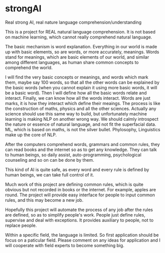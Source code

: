 # strongAI
Real strong AI, real nature language comprehension/understanding

This is a project for REAL natural language comprehension. It is not based on machine learning, which cannot really comprehend natural language.

The basic mechanism is word explanation. Everything in our world is made up with basic elements, so are words, or more accurately, meanings. Words stand for meanings, which are basic elements of our world, and similar among different languages, as human share common concepts to comprehend the world.

I will find the very basic concepts or meanings, and words which mark them, maybe say 100 words, so that all the other words can be explained by the basic words (when you cannot explain it using more basic words, it will be a basic word). Then I will define how all the basic words relate and interact. Finally, we can know how all the words interact. Words are just marks, it is how they interact which define their meaings. The process is like the construction of maths, physics and all the other sciences. Actually any science should use this same way to build, but unfortunately machine learning is making NLP on another wrong way. We should calmly introspect the nature or essence of natural language, and not fit the superfacial data. ML, which is based on maths, is not the silver bullet. Phylosophy, Linguistics make up the core of NLP.

After the computers comprehend words, grammars and common rules, they can read books and the internet so as to get any knowledge. They can talk to human beings, so daily assist, auto-programming, psychological counseling and so on can be done by them.

This kind of AI is quite safe, as every word and every rule is defined by human beings, we can take full control of it.

Much work of this project are defining common rules, which is quite obvious but not recorded in books or the internet. For example, apples are round. The project will provide easy interface for people to input common rules, and this may become a new job.

Hopefully this project will automate the process of any job after the rules are defined, so as to simplify people's work. People just define rules, supervise and deal with exceptions. It provides auxiliary to people, not to replace people.

Within a specific field, the language is limited. So first application should be focus on a paticular field. Please comment on any ideas for application and I will cooperate with field experts to become something big.
